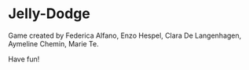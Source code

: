 # Jelly-Dodge

Game created by Federica Alfano, Enzo Hespel, Clara De Langenhagen, Aymeline Chemin, Marie Te.

Have fun!
